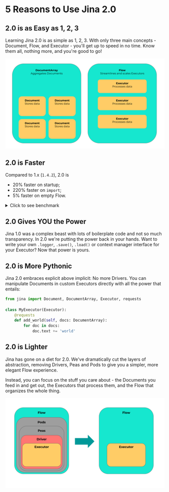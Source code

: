 # 5 Reasons to Use Jina 2.0

## 2.0 is as Easy as 1, 2, 3

Learning Jina 2.0 is as simple as 1, 2, 3. With only three main concepts - Document, Flow, and Executor - you'll get up to speed in no time. Know them all, nothing more, and you're good to go!

![](../flow-executor-doc.svg)

## 2.0 is Faster

Compared to 1.x (`1.4.2`), 2.0 is 
- 20% faster on startup;
- 220% faster on `import`;
- 5% faster on empty Flow.

<details>
<summary>Click to see benchmark</summary>

#### `jina -v`

<table>
<tr>
<td>
<b>2.0.0rc1</b>
</td>
</tr>
<tr>
<td>

```console
Benchmark #1: jina -v
  Time (mean ± σ):     641.3 ms ±   4.7 ms    [User: 575.8 ms, System: 823.0 ms]
  Range (min … max):   635.5 ms … 650.4 ms    10 runs
```
 
</td>
</tr>
<tr>
<td>
<b>1.4.2</b>
</td>
</tr>
<tr>
<td>

```console
Benchmark #1: jina -v
  Time (mean ± σ):      1.419 s ±  0.251 s    [User: 1.294 s, System: 1.172 s]
  Range (min … max):    1.285 s …  2.040 s    10 runs     
```

</td>
</tr>
</table>

#### `python -c "from jina import Document, Flow, Executor"`

<table>
<tr>
<td>
<b>2.0.0rc1</b>
</td>
</tr>
<tr>
<td>

```console
Benchmark #1: python -c "from jina import Document, Flow, Executor"
  Time (mean ± σ):     532.0 ms ±   6.5 ms    [User: 431.3 ms, System: 543.4 ms]
  Range (min … max):   522.7 ms … 544.0 ms    10 runs
```

</td>
</tr>
<tr>
<td>
<b>1.4.2</b>
</td>
</tr>
<tr>
<td>

```console
Benchmark #1: python -c "from jina import Document, Flow, Executor"
  Time (mean ± σ):      1.209 s ±  0.021 s    [User: 1.085 s, System: 1.085 s]
  Range (min … max):    1.192 s …  1.248 s    10 runs
```

</td>
</tr>
</table>

#### Creating a Flow

```python
   from jina import Flow
   from tests import random_docs
   
   f = Flow().add().add().add().add()
   
   with f:
       f.index(random_docs(10000))
```


<table>
<tr>
<td>
<b>2.0.0rc1</b>
</td>
</tr>
<tr>
<td>

```console
✅ done in ⏱ 8 seconds 🐎 1194.1/s
```


</td>
</tr>
<tr>
<td>
<b>1.4.2</b>
</td>
</tr>
<tr>
<td>

```console
✅ done in ⏱ 8 seconds 🐎 1127.9/s
```


</td>
</tr>
</table>

</details>

## 2.0 Gives YOU the Power

Jina 1.0 was a complex beast with lots of boilerplate code and not so much transparency. In 2.0 we're putting the power back in your hands. Want to write your own `.logger`, `.save()`, `.load()` or context manager interface for your Executor? Now that power is yours.

## 2.0 is More Pythonic

Jina 2.0 embraces explicit above implicit: No more Drivers. You can manipulate Documents in custom Executors directly with all the power that entails:

```python
from jina import Document, DocumentArray, Executor, requests

class MyExecutor(Executor):
    @requests
    def add_world(self, docs: DocumentArray):
        for doc in docs:
            doc.text += 'world'
```

## 2.0 is Lighter

Jina has gone on a diet for 2.0. We've dramatically cut the layers of abstraction, removing Drivers, Peas and Pods to give you a simpler, more elegant Flow experience. 

Instead, you can focus on the stuff you care about - the Documents you feed in and get out, the Executors that process them, and the Flow that organizes the whole thing.

![](../lighter.svg)
